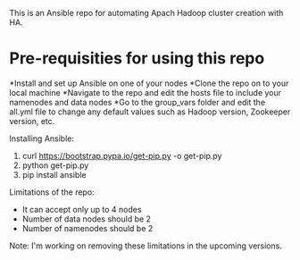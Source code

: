This is an Ansible repo for automating Apach Hadoop cluster creation with HA.

<h1> Pre-requisities for using this repo </h1>
  *Install and set up Ansible on one of your nodes
  *Clone the repo on to your local machine
  *Navigate to the repo and edit the hosts file to include your namenodes and data nodes
  *Go to the group_vars folder and edit the all.yml file to change any default values such as Hadoop version, Zookeeper version, etc.

Installing Ansible:
 1. curl https://bootstrap.pypa.io/get-pip.py -o get-pip.py
 2. python get-pip.py
 3. pip install ansible

Limitations of the repo:
- It can accept only up to 4 nodes
- Number of data nodes should be 2
- Number of namenodes should be 2

Note: I'm working on removing these limitations in the upcoming versions.
